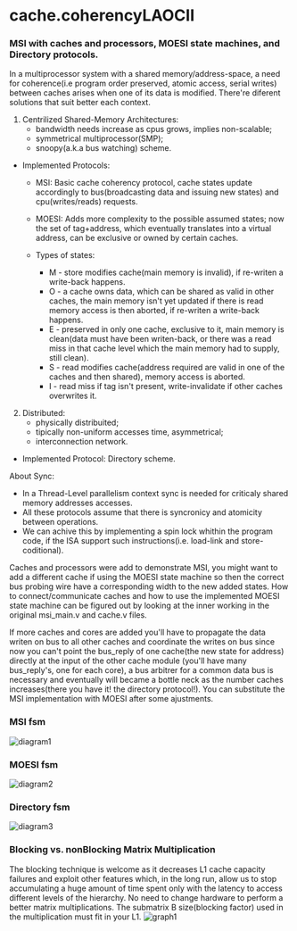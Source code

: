 # cache.coherencyLAOCII
### MSI with caches and processors, MOESI state machines, and Directory protocols.

In a multiprocessor system with a shared memory/address-space, a need for coherence(i.e program order preserved, atomic access, serial writes)
between caches arises when one of its data is modified. There're diferent solutions that suit better each context.
1. Centrilized Shared-Memory Architectures:
    - bandwidth needs increase as cpus grows, implies non-scalable;
    - symmetrical multiprocessor(SMP);
    - snoopy(a.k.a bus watching) scheme.

- Implemented Protocols: 
  - MSI: Basic cache coherency protocol, cache states update accordingly to bus(broadcasting data and issuing new states) and cpu(writes/reads) requests.
  - MOESI: Adds more complexity to the possible assumed states; now the set of tag+address, which eventually translates into a virtual address, can be exclusive or owned by certain caches.   

  - Types of states:
    * M - store modifies cache(main memory is invalid), if re-writen a write-back happens.
    * O - a cache owns data, which can be shared as valid in other caches, the main memory isn't yet updated if there is read memory access is then aborted, if re-writen a write-back happens.
    * E - preserved in only one cache, exclusive to it, main memory is clean(data must have been writen-back, or there was a read miss in that cache level which the main memory had to supply, still clean). 
    * S - read modifies cache(address required are valid in one of the caches and then shared), memory access is aborted.
    * I - read miss if tag isn't present, write-invalidate if other caches overwrites it. 
2. Distributed:
    - physically distribuited;
    - tipically non-uniform accesses time, asymmetrical;
    - interconnection network.
  * Implemented Protocol: Directory scheme.

About Sync:
  - In a Thread-Level parallelism context sync is needed for criticaly shared memory addresses accesses.
  - All these protocols assume that there is syncronicy and atomicity between operations.
  - We can achive this by implementing a spin lock whithin the program code, if the ISA support such instructions(i.e. load-link and store-coditional).

Caches and processors were add to demonstrate MSI, you might want to add a different cache if using the MOESI state machine so then
the correct bus probing wire have a corresponding width to the new added states. How to connect/communicate caches and how to use the
implemented MOESI state machine can be figured out by looking at the inner working in the original msi_main.v and cache.v files.    

If more caches and cores are added you'll have to propagate the data writen on bus to all other caches and coordinate
the writes on bus since now you can't point the bus_reply of one cache(the new state for address) directly at the input of the other cache module
(you'll have many bus_reply's, one for each core), a bus arbitrer for a common data bus is necessary and eventually will became a bottle neck as the 
number caches increases(there you have it! the directory protocol!). You can substitute the MSI implementation with MOESI after some ajustments. 

### MSI fsm
![diagram1](https://github.com/MnoZombie956/cache.coherencyLAOCII/blob/main/imgs/fsm_msi.png?raw=false)
### MOESI fsm
![diagram2](https://github.com/MnoZombie956/cache.coherencyLAOCII/blob/main/imgs/fsm_moesi.png?raw=false)
### Directory fsm
![diagram3](https://github.com/MnoZombie956/cache.coherencyLAOCII/blob/main/imgs/fsm_dir.png?raw=false)

### Blocking vs. nonBlocking Matrix Multiplication

The blocking technique is welcome as it decreases L1 cache capacity failures and exploit other features which, in the long run, allow us to stop accumulating 
a huge amount of time spent only with the latency to access different levels of the hierarchy. No need to change hardware to perform a better matrix multiplications.
The submatrix B size(blocking factor) used in the multiplication must fit in your L1.
![graph1](https://github.com/MnoZombie956/cache.coherencyLAOCII/blob/main/imgs/aocIII_tp02.png?raw=false)

